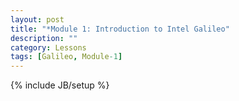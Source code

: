 ```yaml
---
layout: post
title: "*Module 1: Introduction to Intel Galileo"
description: ""
category: Lessons
tags: [Galileo, Module-1]
---
```

{% include JB/setup %}
